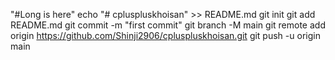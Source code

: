 "#Long is here" 
echo "# cpluspluskhoisan" >> README.md
git init
git add README.md
git commit -m "first commit"
git branch -M main
git remote add origin https://github.com/Shinji2906/cpluspluskhoisan.git
git push -u origin main